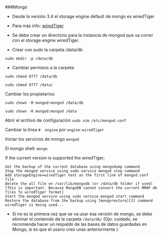 ###Mongo

- Desde la versión 3.4 el storage engine default de mongo es wiredTiger

* Para más info: [wiredTiger](https://docs.mongodb.com/manual/tutorial/change-standalone-wiredtiger/)

- Se debe crear un directorio para la instancia de mongod que va correr con el 
storage engine wiredTiger. 

- Crear con sudo la carpeta /data/db

`sudo mkdir -p /data/db`

- Cambiar permisos a la carpeta:

`sudo chmod 0777 /data/db`

`sudo chmod 0777 /data/`


Cambiar los propietarios:

`sudo chown -R mongod:mongod /data/db` 

`sudo chown -R mongod:mongod /data`

Abrir el archivo de configuración `sudo vim /etc/mongod.conf`

Cambiar la línea `#  engine` por `engine:wiredTiger`


Iniciar los servicios de mongo
`mongod` 

El mongo shell:
`mongo`



If the current version is supported the wiredTiger;

    Get the backup of the current database using mongodump command
    Stop the mongod service using sudo service mongod stop command
    Add storageEngine=wiredTiger text as the first line of mongod.conf file
    Delete the all file on /var/lib/mongodb (or /data/db folder if used)
    [This is important. Because MongoDB cannot convert the current MMAP db files to wiredTiger format]
    Start the mongod service using sudo service mongod start command
    Restore the database from the backup using [mongorestore][2] command
    wiredTiger is being used...


- Si no es la primera vez que se va usar esa versión de mongo, se debe eliminar el contenido de la carpeta `/data/db/`
(Ojo: cuidado, se recomienda hacer un respaldo de las bases de datos guardadas en Mongo, si es que
el usario creó unas anteriormente )
 


